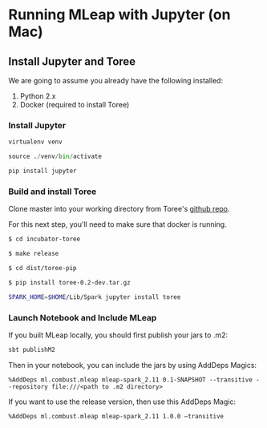 # Running MLeap with Jupyter (on Mac)

## Install Jupyter and Toree

We are going to assume you already have the following installed:

1. Python 2.x
2. Docker (required to install Toree)

### Install Jupyter

```python
virtualenv venv

source ./venv/bin/activate

pip install jupyter
```

### Build and install Toree

Clone master into your working directory from Toree's [github repo](https://github.com/apache/incubator-toree/blob/master/README.md).

For this next step, you'll need to make sure that docker is running.

```bash
$ cd incubator-toree

$ make release

$ cd dist/toree-pip

$ pip install toree-0.2-dev.tar.gz

SPARK_HOME=$HOME/Lib/Spark jupyter install toree
```

### Launch Notebook and Include MLeap

If you built MLeap locally, you should first publish your jars to .m2:

```bash
sbt publishM2
```

Then in your notebook, you can include the jars by using AddDeps Magics:

 ```
 %AddDeps ml.combust.mleap mleap-spark_2.11 0.1-SNAPSHOT --transitive --repository file:///<path to .m2 directory>
 ```
 
 If you want to use the release version, then use this AddDeps Magic:
 
 ```
 %AddDeps ml.combust.mleap mleap-spark_2.11 1.0.0 —transitive
 ```
 